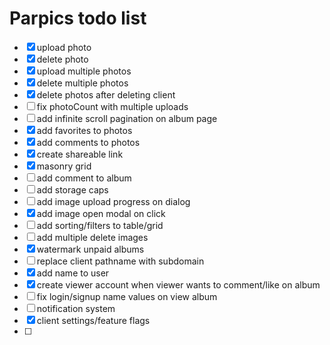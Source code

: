 # Parpics todo list

- [x] upload photo
- [x] delete photo
- [x] upload multiple photos
- [x] delete multiple photos
- [x] delete photos after deleting client
- [ ] fix photoCount with multiple uploads
- [ ] add infinite scroll pagination on album page
- [x] add favorites to photos
- [x] add comments to photos
- [x] create shareable link
- [x] masonry grid
- [ ] add comment to album
- [ ] add storage caps
- [ ] add image upload progress on dialog
- [x] add image open modal on click
- [ ] add sorting/filters to table/grid
- [ ] add multiple delete images
- [x] watermark unpaid albums
- [ ] replace client pathname with subdomain
- [x] add name to user
- [x] create viewer account when viewer wants to comment/like on album
- [ ] fix login/signup name values on view album
- [ ] notification system
- [x] client settings/feature flags
- [ ]
